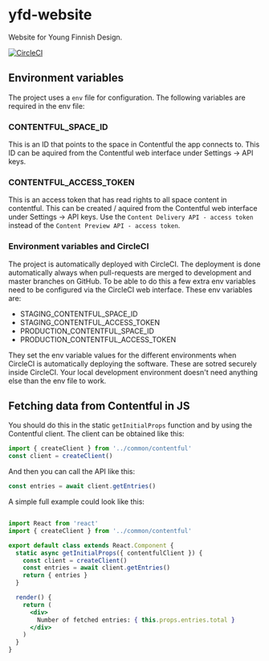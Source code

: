 # yfd-website

Website for Young Finnish Design.

[![CircleCI](https://circleci.com/gh/roopemerikukka/yfd-website/tree/development.svg?style=svg)](https://circleci.com/gh/roopemerikukka/yfd-website/tree/development)

## Environment variables
The project uses a `env` file for configuration. The following variables are required in the env file:

### CONTENTFUL_SPACE_ID
This is an ID that points to the space in Contentful the app connects to. This ID can be aquired from the Contentful web interface under Settings -> API keys.

### CONTENTFUL_ACCESS_TOKEN
This is an access token that has read rights to all space content in contentful. This can be created / aquired from the Contentful web interface under Settings -> API keys. Use the `Content Delivery API - access token` instead of the `Content Preview API - access token`.

### Environment variables and CircleCI
The project is automatically deployed with CircleCI. The deployment is done automatically always when pull-requests are merged to development and master branches on GitHub. To be able to do this a few extra env variables need to be configured via the CircleCI web interface. These env variables are:
- STAGING_CONTENTFUL_SPACE_ID
- STAGING_CONTENTFUL_ACCESS_TOKEN
- PRODUCTION_CONTENTFUL_SPACE_ID
- PRODUCTION_CONTENTFUL_ACCESS_TOKEN

They set the env variable values for the different environments when CircleCI is automatically deploying the software. These are sotred securely inside CircleCI. Your local development environment doesn't need anything else than the env file to work.

## Fetching data from Contentful in JS
You should do this in the static `getInitialProps` function and by using the Contentful client. The client can be obtained like this:
```js
import { createClient } from '../common/contentful'
const client = createClient()
```
And then you can call the API like this:
```js
const entries = await client.getEntries()
```
A simple full example could look like this:
```jsx

import React from 'react'
import { createClient } from '../common/contentful'

export default class extends React.Component {
  static async getInitialProps({ contentfulClient }) {
    const client = createClient()
    const entries = await client.getEntries()
    return { entries }
  }

  render() {
    return (
      <div>
        Number of fetched entries: { this.props.entries.total }
      </div>
    )
  }
}
```